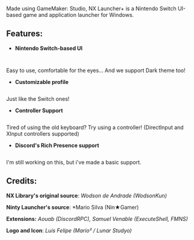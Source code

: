<div align="center">
    <p><img src="https://raw.githubusercontent.com/WodsonKun/NX-Launcher-Plus/master/assets/nxlauncher_logo.png" alt="" /></p>
</div>

Made using GameMaker: Studio, NX Launcher+ is a Nintendo Switch UI-based game and application launcher for Windows.

## Features:
- **Nintendo Switch-based UI**
<div align="center">
    <p><img src="https://raw.githubusercontent.com/WodsonKun/NX-Launcher-Plus/master/assets/nx_screenshot_light.png" alt="" /></p>
</div>
<div align="center">
    <p><img src="https://raw.githubusercontent.com/WodsonKun/NX-Launcher-Plus/master/assets/nx_screenshot_dark.png" alt="" /></p>
</div>
Easy to use, comfortable for the eyes... And we support Dark theme too!

- **Customizable profile**
<div align="center">
    <p><img src="https://raw.githubusercontent.com/WodsonKun/NX-Launcher-Plus/master/assets/nx_profile.png" alt="" /></p>
</div>
Just like the Switch ones!

- **Controller Support**
<div align="center">
    <p><img src="https://raw.githubusercontent.com/WodsonKun/NX-Launcher-Plus/master/assets/nx_controller.png" alt="" /></p>
</div>
Tired of using the old keyboard? Try using a controller! (DirectInput and XInput controllers supported)

- **Discord's Rich Presence support**
<div align="left">
    <p><img src="https://raw.githubusercontent.com/WodsonKun/NX-Launcher-Plus/master/assets/nx_rpc.png" alt="" /></p>
</div>
I'm still working on this, but i've made a basic support.

## Credits:

**NX Library's original source**:
*Wodson de Andrade (WodsonKun)*

**Ninty Launcher's source**:
*Mario Silva (Nin★Gamer)

**Extensions:**
*Aouab (DiscordRPC), Samuel Venable (ExecuteShell, FMNS)*

**Logo and Icon**:
*Luis Felipe (Mario² / Lunar Studyo)*
